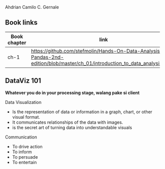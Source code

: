 
Ahdrian Camilo C. Gernale

## Book links 

| Book chapter | link                                                                                                                              |
| ------------ | --------------------------------------------------------------------------------------------------------------------------------- |
| ch-1         | https://github.com/stefmolin/Hands-On-Data-Analysis-with-Pandas-2nd-edition/blob/master/ch_01/introduction_to_data_analysis.ipynb |
## DataViz 101

**Whatever you do in your processing stage, walang pake si client**

Data Visualization 
- Is the representation of data or information in a graph, chart, or other visual format. 
- It communicates relationships of the data with images. 
- is the secret art of turning data into understandable visuals

Communication 
- To drive action
- To inform 
- To persuade 
- To entertain 


